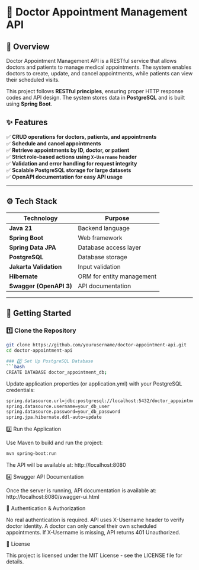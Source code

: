 # 🏥 Doctor Appointment Management API

## 📖 Overview
Doctor Appointment Management API is a RESTful service that allows doctors and patients to manage medical appointments. The system enables doctors to create, update, and cancel appointments, while patients can view their scheduled visits. 

This project follows **RESTful principles**, ensuring proper HTTP response codes and API design. The system stores data in **PostgreSQL** and is built using **Spring Boot**.

## ✨ Features
✅ **CRUD operations for doctors, patients, and appointments**  
✅ **Schedule and cancel appointments**  
✅ **Retrieve appointments by ID, doctor, or patient**  
✅ **Strict role-based actions using `X-Username` header**  
✅ **Validation and error handling for request integrity**  
✅ **Scalable PostgreSQL storage for large datasets**  
✅ **OpenAPI documentation for easy API usage**  

------

## ⚙️ Tech Stack
| Technology  | Purpose  |
|-------------|-----------|
| **Java 21** | Backend language|
| **Spring Boot** | Web framework |
| **Spring Data JPA** | Database access layer |
| **PostgreSQL** | Database storage |
| **Jakarta Validation** | Input validation |
| **Hibernate** | ORM for entity management |
| **Swagger (OpenAPI 3)** | API documentation |

---

## 🚀 Getting Started

### 1️⃣ Clone the Repository
```bash
git clone https://github.com/yourusername/doctor-appointment-api.git
cd doctor-appointment-api

### 2️⃣ Set Up PostgreSQL Database
```bash
CREATE DATABASE doctor_appointment_db;
```
Update application.properties (or application.yml) with your PostgreSQL credentials:
```bash
spring.datasource.url=jdbc:postgresql://localhost:5432/doctor_appointment_db
spring.datasource.username=your_db_user
spring.datasource.password=your_db_password
spring.jpa.hibernate.ddl-auto=update
```
3️⃣ Run the Application

Use Maven to build and run the project:
```bash
mvn spring-boot:run
```
The API will be available at:
http://localhost:8080

4️⃣ Swagger API Documentation

Once the server is running, API documentation is available at: http://localhost:8080/swagger-ui.html

🔐 Authentication & Authorization

No real authentication is required.
API uses X-Username header to verify doctor identity.
A doctor can only cancel their own scheduled appointments.
If X-Username is missing, API returns 401 Unauthorized.

📜 License

This project is licensed under the MIT License - see the LICENSE file for details.
 
